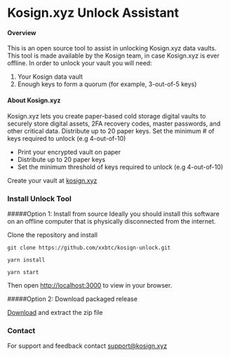 # Kosign.xyz Unlock Assistant


#### Overview
This is an open source tool to assist in unlocking Kosign.xyz data vaults.
This tool is made available by the Kosign team, in case Kosign.xyz is ever offline.
In order to unlock your vault you will need:
1. Your Kosign data vault 
2. Enough keys to form a quorum (for example, 3-out-of-5 keys)


#### About Kosign.xyz
Kosign.xyz lets you create paper-based cold storage digital vaults to securely 
store digital assets, 2FA recovery codes, master passwords, and other critical data.
Distribute up to 20 paper keys. Set the minimum # of keys required to unlock (e.g 4-out-of-10) 
 
* Print your encrypted vault on paper 
* Distribute up to 20 paper keys 
* Set the minimum threshold of keys required to unlock (e.g 4-out-of-10) 

 
Create your vault at [kosign.xyz](https://kosign.xyz)


### Install Unlock Tool

#####Option 1: Install from source
Ideally you should install this software on an offline 
computer that is physically disconnected from the internet. 

Clone the repository and install

```git clone https://github.com/xxbtc/kosign-unlock.git```

```yarn install```

```yarn start```

Then open [http://localhost:3000](http://localhost:3000) to view in your browser.

#####Option 2: Download packaged release

[Download](https://github.com/xxbtc/kosign-unlock/releases/download/v1.0/kosign-unlock-v1.1.zip) 
 and extract the zip file 




### Contact
For support and feedback contact [support@kosign.xyz](mailto:support@kosign.xyz)
